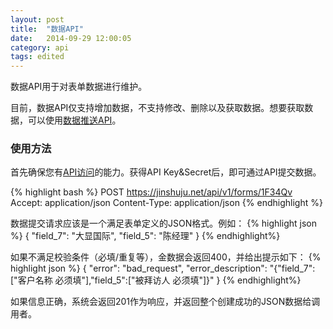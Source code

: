 ```yaml
---
layout: post
title:  "数据API"
date:   2014-09-29 12:00:05
category: api
tags: edited
---
```


数据API用于对表单数据进行维护。

目前，数据API仅支持增加数据，不支持修改、删除以及获取数据。想要获取数据，可以使用[数据推送API](http-push.html)。

### 使用方法

首先确保您有[API访问](api-auth.html)的能力。获得API Key&Secret后，即可通过API提交数据。

{% highlight bash %}
POST https://jinshuju.net/api/v1/forms/1F34Qv
Accept: application/json
Content-Type: application/json
{% endhighlight %}

数据提交请求应该是一个满足表单定义的JSON格式。例如：
{% highlight json %}
{
  "field_7": "大显国际",
  "field_5": "陈经理"
}
{% endhighlight%}

如果不满足校验条件（必填/重复等），金数据会返回400，并给出提示如下：
{% highlight json %}
{
    "error": "bad_request",
    "error_description": "{\"field_7\":[\"客户名称 必须填\"],\"field_5\":[\"被拜访人 必须填\"]}"
}
{% endhighlight%}

如果信息正确，系统会返回201作为响应，并返回整个创建成功的JSON数据给调用者。
